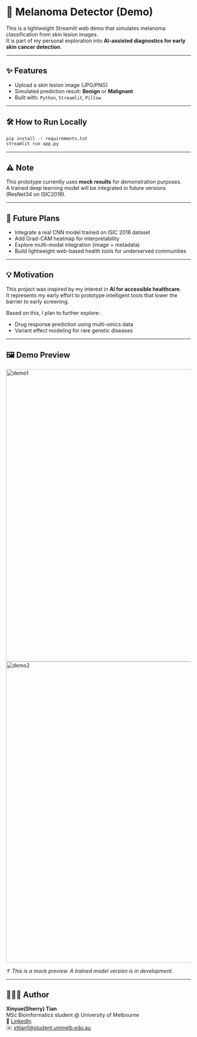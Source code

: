 # 🧪 Melanoma Detector (Demo)

This is a lightweight Streamlit web demo that simulates melanoma classification from skin lesion images.  
It is part of my personal exploration into **AI-assisted diagnostics for early skin cancer detection**.

---

## ✨ Features

- Upload a skin lesion image (JPG/PNG)
- Simulated prediction result: **Benign** or **Malignant**
- Built with: `Python`, `Streamlit`, `Pillow`

---

## 🛠️ How to Run Locally


```bash
pip install -r requirements.txt
streamlit run app.py
```
---

## ⚠️ Note

This prototype currently uses **mock results** for demonstration purposes.  
A trained deep learning model will be integrated in future versions (ResNet34 on ISIC2018).

---

## 🔭 Future Plans

- Integrate a real CNN model trained on ISIC 2018 dataset  
- Add Grad-CAM heatmap for interpretability  
- Explore multi-modal integration (image + metadata)  
- Build lightweight web-based health tools for underserved communities

---

## 💡 Motivation

This project was inspired by my interest in **AI for accessible healthcare**.  
It represents my early effort to prototype intelligent tools that lower the barrier to early screening.

Based on this, I plan to further explore:

- Drug response prediction using multi-omics data  
- Variant effect modeling for rare genetic diseases



---

## 🖼️ Demo Preview
<img width="798" alt="demo1" src="https://github.com/user-attachments/assets/62350a6b-8a2d-4c4e-bafe-8f0525bb32b3" />
<img width="822" alt="demo2" src="https://github.com/user-attachments/assets/797af06c-c419-4c7f-a641-cbbc79471bfc" />


*↑ This is a mock preview. A trained model version is in development.*

---

## 👩🏻‍💻 Author

**Xinyue(Sherry) Tian**  
MSc Bioinformatics student @ University of Melbourne  
🔗 [LinkedIn]([(https://www.linkedin.com/in/xinyue-tian-825a65295/)])  
✉️ xttian1@student.unimelb.edu.au
